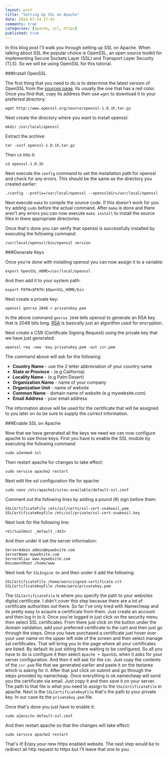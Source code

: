 ```yaml
---
layout: post
title: "Setting Up SSL on Apache"
date: 2014-07-24 17:43
comments: true
categories: [apache, ssl, https]
published: true
---
```


In this blog post I'll walk you through setting up SSL on Apache. 
When talking about SSL the popular choice is OpenSSL, an open source toolkit for implementing Secure Sockets Layer (SSL) and Transport Layer Security (TLS). So we will be using OpenSSL for this tutorial. 


###Install OpenSSL

The first thing that you need to do is to determine the latest version of OpenSSL from the [sources page](http://www.openssl.org/source/). Its usually the one that has a red color. Once you find that, copy its address then use `wget` to download it to your preferred directory:

```
wget http://www.openssl.org/source/openssl-1.0.1h.tar.gz
```

Next create the directory where you want to install openssl:

```
mkdir /usr/local/openssl
```

Extract the archive:

```
tar -xvzf openssl-1.0.1h.tar.gz
```

Then `cd` into it:

```
cd openssl-1.0.1h
```

Next execute the `config` command to set the installation path for openssl and check for any errors. This should be the same as the directory you created earlier:

```
./config --prefix=/usr/local/openssl --openssldir=/usr/local/openssl
```

Next execute `make` to compile the source code. If this doesn't work for you try adding `sudo` before the actual command.
After `make` is done and there aren't any errors you can now execute `make install` to install the source files in there appropriate directories.

Once that's done you can verify that openssl is successfully installed by executing the following command:

```
/usr/local/openssl/bin/openssl version
```

###Generate Keys

Once you're done with installing openssl you can now assign it to a variable:

```
export OpenSSL_HOME=/usr/local/openssl
```

And then add it to your system path:

```
export PATH=$PATH:$OpenSSL_HOME/bin
```

Next create a private key:

```
openssl genrsa 2048 > privatekey.pem
```

In the above command `genrsa 2048` tells openssl to generate an RSA key that is 2048 bits long. [RSA](http://en.wikipedia.org/wiki/RSA_%28cryptosystem%29) is basically just an algorithm used for encryption.

Next create a CSR (Certificate Signing Request) using the private key that we have just generated:

```
openssl req -new -key privatekey.pem -out csr.pem
```

The command above will ask for the following:

- **Country Name** - use the 2 letter abbreviation of your country name
- **State or Province** - (e.g California) 
- **Locality Name** - (e.g Palm Desert)
- **Organization Name** - name of your company
- **Organization Unit** - name of website
- **Common Name** - domain name of website (e.g mywebsite.com)
- **Email Address** - your email address

The information above will be used for the certificate that will be assigned to you later on so be sure to supply the correct information.


###Enable SSL on Apache

Now that we have generated all the keys we need we can now configure apache to use those keys. First you have to enable the SSL module by executing the following command:

```
sudo a2enmod ssl
```

Then restart apache for changes to take effect:

```
sudo service apache2 restart
```

Next edit the ssl configuration file for apache:

```
sudo nano /etc/apache2/sites-available/default-ssl.conf
```

Comment out the following lines by adding a pound (#) sign before them:

```
SSLCertificateFile /etc/ssl/certs/ssl-cert-snakeoil.pem
SSLCertificateKeyFile /etc/ssl/private/ssl-cert-snakeoil.key
```

Next look for the following line:

```
<VirtualHost _default_:443>
```

And then under it set the server information:

```
ServerAdmin admin@mywebsite.com
ServerName mywebsite.com
ServerAlias www.mywebsite.com
DocumentRoot /home/www
```

Next look for `SSLEngine On` and then under it add the following:

```
SSLCertificateFile /home/wern/signed-certificate.crt 
SSLCertificateKeyFile /home/wern/privatekey.pem 
```

The `SSLCertificateFile` is where you specify the path to your websites digital certificate. I didn't cover this step because there are a lot of certificate authorities out there. So far I've only tried with Namecheap and its pretty easy to acquire a certificate from them. Just create an account and then log in to it. Once you're logged in just click on the security menu then select SSL certificates. From there just click on the button under the domain validation, add your preferred certificate to the cart and then just go through the steps. Once you have purchased a certificate just hover over your user name on the upper left side of the screen and then select manage ssl certificates. That will bring you to the page where all your certificates are listed. By default its just sitting there waiting to be configured. So all you have to do is configure it then select `Apache + OpenSSL` when it asks for your server configuration. And then it will ask for the csr. Just copy the contents of the `csr.pem` file that we generated earlier and paste it on the textarea which is asking for it. After that just click on submit and go through the steps provided by namecheap. Once everything is ok namecheap will send you the certificate via email. Just copy it and then save it on your server. The path to that file is what you need to assign to the `SSLCertificateFile` in apache. 
Next is the `SSLCertificateKeyFile` that's the path to your private key. In our case its the `privatekey.pem` file. 

Once that's done you just have to enable it:

```
sudo a2ensite default-ssl.conf
```

And then restart apache so that the changes will take effect:

```
sudo service apache2 restart
```

That's it! Enjoy your new https enabled website. The next step would be to redirect all http request to https but I'll leave that one to you.